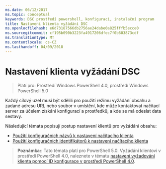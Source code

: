 ```yaml
---
ms.date: 06/12/2017
ms.topic: conceptual
keywords: DSC prostředí powershell, konfiguraci, instalační program
title: Nastavení klienta vyžádání DSC
ms.openlocfilehash: e6d73187566db2756ae24dabe0a825fffb5ecce0
ms.sourcegitcommit: cf195b090b3223fa4917206dfec7f0b603873cdf
ms.translationtype: MT
ms.contentlocale: cs-CZ
ms.lasthandoff: 04/09/2018
---
```

# <a name="setting-up-a-dsc-pull-client"></a>Nastavení klienta vyžádání DSC

> Platí pro: Prostředí Windows PowerShell 4.0, prostředí Windows PowerShell 5.0

Každý cílový uzel musí být sdělili pro použití režimu vyžádání obsahu a zadané adresu URL nebo soubor v umístění, kde může kontaktovat načítací server za účelem získání konfigurací a prostředků, a kde se má odeslat data sestavy.


Následující témata popisují postup nastavení klientů pro vyžádání obsahu:

* [Použití konfiguračních názvů k nastavení načítacího klienta](pullClientConfigNames.md)
* [Použití konfiguračních identifikátorů k nastavení načítacího klienta](pullClientConfigID.md)

> **Poznámka:**: Tato témata platí pro PowerShell 5.0. Vyžádání klientovi v prostředí PowerShell 4.0, naleznete v tématu [nastavení vyžadování klienta pomocí ID konfigurace v prostředí PowerShell 4.0](pullClientConfigID4.md).